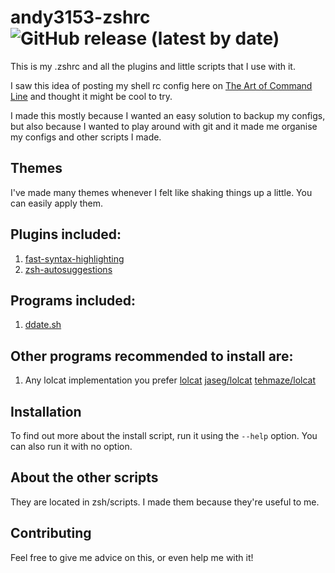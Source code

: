 # andy3153-zshrc ![GitHub release (latest by date)](https://img.shields.io/github/v/release/Andy3153/andy3153-zshrc)
This is my .zshrc and all the plugins and little scripts that I use with it.

I saw this idea of posting my shell rc config here on [The Art of Command Line](https://github.com/jlevy/the-art-of-command-line) and thought it might be cool to try.

I made this mostly because I wanted an easy solution to backup my configs, but also because I wanted to play around with git and it made me organise my configs and other scripts I made.

## Themes
I've made many themes whenever I felt like shaking things up a little. You can easily apply them.

## Plugins included:

  1. [fast-syntax-highlighting](https://github.com/zdharma/fast-syntax-highlighting)
  2. [zsh-autosuggestions](https://github.com/zsh-users/zsh-autosuggestions)

## Programs included:
  1. [ddate.sh](https://github.com/bake/ddate.sh)

## Other programs recommended to install are:
  1. Any lolcat implementation you prefer [lolcat](https://github.com/busyloop/lolcat) [jaseg/lolcat](https://github.com/jaseg/lolcat) [tehmaze/lolcat](https://github.com/tehmaze/lolcat)

## Installation
To find out more about the install script, run it using the `--help` option. You can also run it with no option.

## About the other scripts
They are located in zsh/scripts. I made them because they're useful to me.

## Contributing
Feel free to give me advice on this, or even help me with it!
